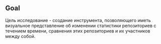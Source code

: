 ## Goal 

Цель исследование - создание инструмента, позволяющего иметь визуальное представление об изменении статистики репозиториев с течением времени, сравнения этих репозиториев и их участников между собой.
